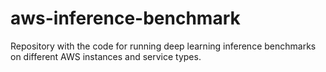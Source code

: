 # aws-inference-benchmark
Repository with the code for running deep learning inference benchmarks on different AWS instances and service types.
